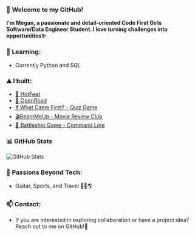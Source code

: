 ### 🚀 Welcome to my GitHub!

**I'm Megan, a passionate and detail-oriented Code First Girls Software/Data Engineer Student. I love turning challenges into opportunities✨**

### 🍑 Learning: 

  - Currently Python and SQL
  
### ⛰ I built:

  - [👟 HotFeet](https://github.com/Megwana/backend-hf)
  - [🚗 OpenRoad](https://github.com/Megwana/open_road)
  - [❓ What Came First? - Quiz Game](https://github.com/Megwana/whatcamefirst)
  - [🎬BeamMeUp - Movie Review Club](https://github.com/Megwana/beammeup)
  - [🚢 Battleship Game - Command Line](https://github.com/Megwana/battleship01)
 
### 📊 GitHub Stats

![GitHub Stats](https://github-readme-stats.vercel.app/api?username=Megwana&show_icons=true&count_private=true)

### 🌻 Passions Beyond Tech:

  - Guitar, Sports, and Travel 🎸🎾🌎

### 📫 Contact:

  - If you are interested in exploring collaboration or have a project idea? Reach out to me on GitHub!🍄
